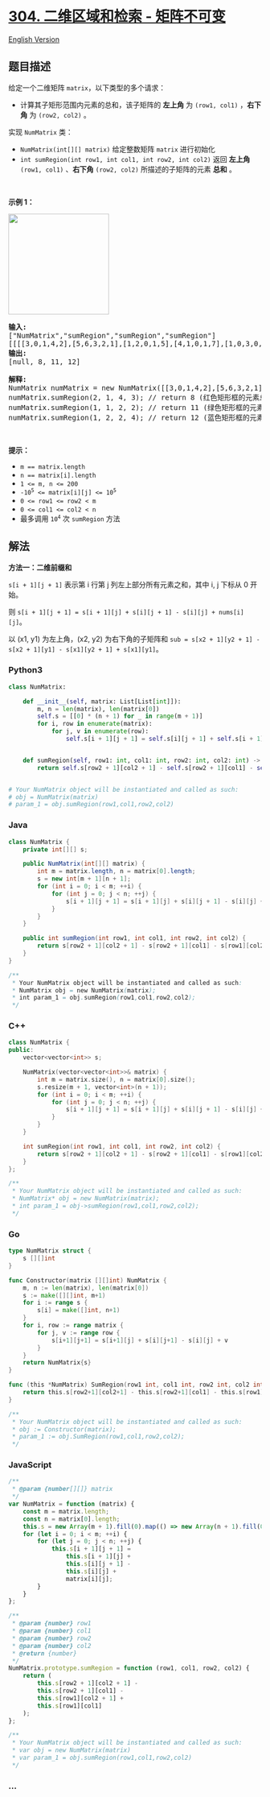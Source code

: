 # [304. 二维区域和检索 - 矩阵不可变](https://leetcode.cn/problems/range-sum-query-2d-immutable)

[English Version](/solution/0300-0399/0304.Range%20Sum%20Query%202D%20-%20Immutable/README_EN.md)

## 题目描述

<!-- 这里写题目描述 -->

<p><big><small>给定一个二维矩阵 <code>matrix</code>，</small></big>以下类型的多个请求：</p>

<ul>
	<li><big><small>计算其子矩形范围内元素的总和，该子矩阵的 <strong>左上角</strong> 为 <code>(row1,&nbsp;col1)</code> ，<strong>右下角</strong> 为 <code>(row2,&nbsp;col2)</code> 。</small></big></li>
</ul>

<p>实现 <code>NumMatrix</code> 类：</p>

<ul>
	<li><code>NumMatrix(int[][] matrix)</code>&nbsp;给定整数矩阵 <code>matrix</code> 进行初始化</li>
	<li><code>int sumRegion(int row1, int col1, int row2, int col2)</code>&nbsp;返回<big><small> <strong>左上角</strong></small></big><big><small> <code>(row1,&nbsp;col1)</code>&nbsp;、<strong>右下角</strong>&nbsp;<code>(row2,&nbsp;col2)</code></small></big> 所描述的子矩阵的元素 <strong>总和</strong> 。</li>
</ul>

<p>&nbsp;</p>

<p><strong>示例 1：</strong></p>

<p><img src="https://fastly.jsdelivr.net/gh/doocs/leetcode@main/solution/0300-0399/0304.Range%20Sum%20Query%202D%20-%20Immutable/images/1626332422-wUpUHT-image.png" style="width: 200px;" /></p>

<pre>
<strong>输入:</strong> 
["NumMatrix","sumRegion","sumRegion","sumRegion"]
[[[[3,0,1,4,2],[5,6,3,2,1],[1,2,0,1,5],[4,1,0,1,7],[1,0,3,0,5]]],[2,1,4,3],[1,1,2,2],[1,2,2,4]]
<strong>输出:</strong> 
[null, 8, 11, 12]

<strong>解释:</strong>
NumMatrix numMatrix = new NumMatrix([[3,0,1,4,2],[5,6,3,2,1],[1,2,0,1,5],[4,1,0,1,7],[1,0,3,0,5]]);
numMatrix.sumRegion(2, 1, 4, 3); // return 8 (红色矩形框的元素总和)
numMatrix.sumRegion(1, 1, 2, 2); // return 11 (绿色矩形框的元素总和)
numMatrix.sumRegion(1, 2, 2, 4); // return 12 (蓝色矩形框的元素总和)
</pre>

<p>&nbsp;</p>

<p><strong>提示：</strong></p>

<ul>
	<li><code>m == matrix.length</code></li>
	<li><code>n == matrix[i].length</code></li>
	<li><code>1 &lt;= m,&nbsp;n &lt;=&nbsp;200</code><meta charset="UTF-8" /></li>
	<li><code>-10<sup>5</sup>&nbsp;&lt;= matrix[i][j] &lt;= 10<sup>5</sup></code></li>
	<li><code>0 &lt;= row1 &lt;= row2 &lt; m</code></li>
	<li><code>0 &lt;= col1 &lt;= col2 &lt; n</code></li>
	<li><meta charset="UTF-8" />最多调用 <code>10<sup>4</sup></code> 次&nbsp;<code>sumRegion</code> 方法</li>
</ul>

## 解法

<!-- 这里可写通用的实现逻辑 -->

**方法一：二维前缀和**

`s[i + 1][j + 1]` 表示第 i 行第 j 列左上部分所有元素之和，其中 i, j 下标从 0 开始。

则 `s[i + 1][j + 1] = s[i + 1][j] + s[i][j + 1] - s[i][j] + nums[i][j]`。

以 (x1, y1) 为左上角，(x2, y2) 为右下角的子矩阵和 `sub = s[x2 + 1][y2 + 1] - s[x2 + 1][y1] - s[x1][y2 + 1] + s[x1][y1]`。

<!-- tabs:start -->

### **Python3**

<!-- 这里可写当前语言的特殊实现逻辑 -->

```python
class NumMatrix:

    def __init__(self, matrix: List[List[int]]):
        m, n = len(matrix), len(matrix[0])
        self.s = [[0] * (n + 1) for _ in range(m + 1)]
        for i, row in enumerate(matrix):
            for j, v in enumerate(row):
                self.s[i + 1][j + 1] = self.s[i][j + 1] + self.s[i + 1][j] - self.s[i][j] + v


    def sumRegion(self, row1: int, col1: int, row2: int, col2: int) -> int:
        return self.s[row2 + 1][col2 + 1] - self.s[row2 + 1][col1] - self.s[row1][col2 + 1] + self.s[row1][col1]


# Your NumMatrix object will be instantiated and called as such:
# obj = NumMatrix(matrix)
# param_1 = obj.sumRegion(row1,col1,row2,col2)
```

### **Java**

<!-- 这里可写当前语言的特殊实现逻辑 -->

```java
class NumMatrix {
    private int[][] s;

    public NumMatrix(int[][] matrix) {
        int m = matrix.length, n = matrix[0].length;
        s = new int[m + 1][n + 1];
        for (int i = 0; i < m; ++i) {
            for (int j = 0; j < n; ++j) {
                s[i + 1][j + 1] = s[i + 1][j] + s[i][j + 1] - s[i][j] + matrix[i][j];
            }
        }
    }

    public int sumRegion(int row1, int col1, int row2, int col2) {
        return s[row2 + 1][col2 + 1] - s[row2 + 1][col1] - s[row1][col2 + 1] + s[row1][col1];
    }
}

/**
 * Your NumMatrix object will be instantiated and called as such:
 * NumMatrix obj = new NumMatrix(matrix);
 * int param_1 = obj.sumRegion(row1,col1,row2,col2);
 */
```

### **C++**

```cpp
class NumMatrix {
public:
    vector<vector<int>> s;

    NumMatrix(vector<vector<int>>& matrix) {
        int m = matrix.size(), n = matrix[0].size();
        s.resize(m + 1, vector<int>(n + 1));
        for (int i = 0; i < m; ++i) {
            for (int j = 0; j < n; ++j) {
                s[i + 1][j + 1] = s[i + 1][j] + s[i][j + 1] - s[i][j] + matrix[i][j];
            }
        }
    }

    int sumRegion(int row1, int col1, int row2, int col2) {
        return s[row2 + 1][col2 + 1] - s[row2 + 1][col1] - s[row1][col2 + 1] + s[row1][col1];
    }
};

/**
 * Your NumMatrix object will be instantiated and called as such:
 * NumMatrix* obj = new NumMatrix(matrix);
 * int param_1 = obj->sumRegion(row1,col1,row2,col2);
 */
```

### **Go**

```go
type NumMatrix struct {
	s [][]int
}

func Constructor(matrix [][]int) NumMatrix {
	m, n := len(matrix), len(matrix[0])
	s := make([][]int, m+1)
	for i := range s {
		s[i] = make([]int, n+1)
	}
	for i, row := range matrix {
		for j, v := range row {
			s[i+1][j+1] = s[i+1][j] + s[i][j+1] - s[i][j] + v
		}
	}
	return NumMatrix{s}
}

func (this *NumMatrix) SumRegion(row1 int, col1 int, row2 int, col2 int) int {
	return this.s[row2+1][col2+1] - this.s[row2+1][col1] - this.s[row1][col2+1] + this.s[row1][col1]
}

/**
 * Your NumMatrix object will be instantiated and called as such:
 * obj := Constructor(matrix);
 * param_1 := obj.SumRegion(row1,col1,row2,col2);
 */
```

### **JavaScript**

```js
/**
 * @param {number[][]} matrix
 */
var NumMatrix = function (matrix) {
    const m = matrix.length;
    const n = matrix[0].length;
    this.s = new Array(m + 1).fill(0).map(() => new Array(n + 1).fill(0));
    for (let i = 0; i < m; ++i) {
        for (let j = 0; j < n; ++j) {
            this.s[i + 1][j + 1] =
                this.s[i + 1][j] +
                this.s[i][j + 1] -
                this.s[i][j] +
                matrix[i][j];
        }
    }
};

/**
 * @param {number} row1
 * @param {number} col1
 * @param {number} row2
 * @param {number} col2
 * @return {number}
 */
NumMatrix.prototype.sumRegion = function (row1, col1, row2, col2) {
    return (
        this.s[row2 + 1][col2 + 1] -
        this.s[row2 + 1][col1] -
        this.s[row1][col2 + 1] +
        this.s[row1][col1]
    );
};

/**
 * Your NumMatrix object will be instantiated and called as such:
 * var obj = new NumMatrix(matrix)
 * var param_1 = obj.sumRegion(row1,col1,row2,col2)
 */
```

### **...**

```

```

<!-- tabs:end -->
